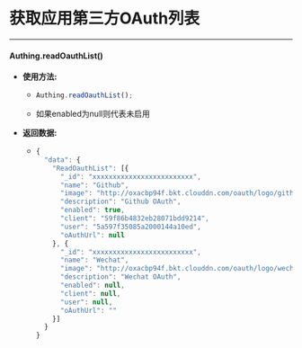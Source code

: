 # 获取应用第三方OAuth列表

----------

#### Authing.readOauthList()

- **使用方法:**

  - ``` javascript
    Authing.readOauthList();
    ```
  - 如果enabled为null则代表未启用

- **返回数据:**

  - ``` javascript
    {
      "data": {
        "ReadOauthList": [{
          "_id": "xxxxxxxxxxxxxxxxxxxxxxxxx",
          "name": "Github",
          "image": "http://oxacbp94f.bkt.clouddn.com/oauth/logo/github.svg",
          "description": "Github OAuth",
          "enabled": true,
          "client": "59f86b4832eb28071bdd9214",
          "user": "5a597f35085a2000144a10ed",
          "oAuthUrl": null
        }, {
          "_id": "xxxxxxxxxxxxxxxxxxxxxxxxx",
          "name": "Wechat",
          "image": "http://oxacbp94f.bkt.clouddn.com/oauth/logo/wechat.png",
          "description": "Wechat OAuth",
          "enabled": null,
          "client": null,
          "user": null,
          "oAuthUrl": ""
        }]
      }
    }
    ```

